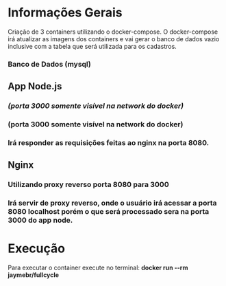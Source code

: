 # Informações Gerais

Criação de 3 containers utilizando o docker-compose. O docker-compose irá atualizar as imagens dos containers e vai gerar o banco de dados vazio inclusive com a tabela que será utilizada para os cadastros.

### **Banco de Dados (mysql)** ###
## **App Node.js**
### ***(porta 3000 somente visível na network do docker)***
### **(porta 3000 somente visível na network do docker)**
### **Irá responder as requisições feitas ao nginx na porta 8080.**
## **Nginx**
### Utilizando proxy reverso porta 8080 para 3000
### Irá servir de proxy reverso, onde o usuário irá acessar a porta 8080 localhost porém o que será processado sera na porta 3000 do app node.

# Execução

Para executar o container execute no terminal:  **docker run --rm jaymebr/fullcycle**
